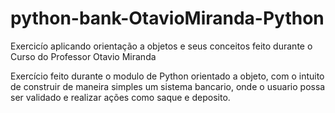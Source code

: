 # python-bank-OtavioMiranda-Python
Exercicío aplicando orientação a objetos e seus conceitos feito durante o Curso do Professor Otavio Miranda

Exercício feito durante o modulo de Python orientado a objeto, com o intuito de construir de maneira simples um sistema bancario, 
onde o usuario possa ser validado e realizar ações como saque e deposito.

